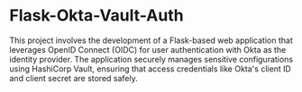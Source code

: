 # Flask-Okta-Vault-Auth
This project involves the development of a Flask-based web application that leverages OpenID Connect (OIDC) for user authentication with Okta as the identity provider. The application securely manages sensitive configurations using HashiCorp Vault, ensuring that access credentials like Okta's client ID and client secret are stored safely.
